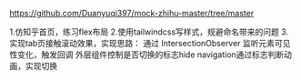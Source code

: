 https://github.com/Duanyuqi397/mock-zhihu-master/tree/master

1.仿知乎首页，练习flex布局
2.使用tailwindcss写样式，规避命名带来的问题
3.实现tab页接触滚动效果，实现思路：
    通过 IntersectionObserver 监听元素可见性变化，触发回调
    外层组件控制是否切换的标志hide
    navigation通过标志判断动画，实现切换